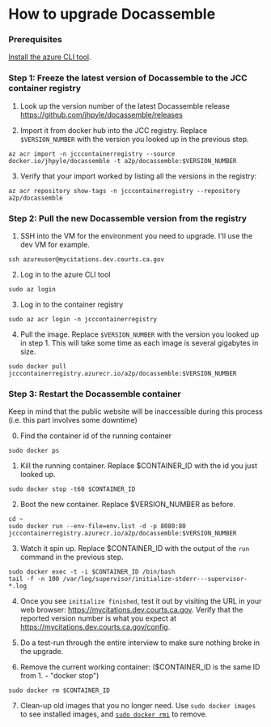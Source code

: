 # How to upgrade Docassemble

### Prerequisites

[Install the azure CLI tool](https://docs.microsoft.com/en-us/cli/azure/install-azure-cli?view=azure-cli-latest).

### Step 1: Freeze the latest version of Docassemble to the JCC container registry

1) Look up the version number of the latest Docassemble release https://github.com/jhpyle/docassemble/releases

2) Import it from docker hub into the JCC registry. Replace `$VERSION_NUMBER` with the version you looked up in the previous step.

```
az acr import -n jcccontainerregistry --source docker.io/jhpyle/docassemble -t a2p/docassemble:$VERSION_NUMBER
```

3) Verify that your import worked by listing all the versions in the registry:

```
az acr repository show-tags -n jcccontainerregistry --repository a2p/docassemble
```

### Step 2: Pull the new Docassemble version from the registry

1) SSH into the VM for the environment you need to upgrade. I'll use the dev VM for example.

```
ssh azureuser@mycitations.dev.courts.ca.gov
```

2) Log in to the azure CLI tool

```
sudo az login
```

3) Log in to the container registry

```
sudo az acr login -n jcccontainerregistry
```

4) Pull the image. Replace `$VERSION_NUMBER` with the version you looked up in step 1. This will take some time as each image is several gigabytes in size.

```
sudo docker pull jcccontainerregistry.azurecr.io/a2p/docassemble:$VERSION_NUMBER
```

### Step 3: Restart the Docassemble container

Keep in mind that the public website will be inaccessible during this process (i.e. this part involves some downtime)

0) Find the container id of the running container

```
sudo docker ps
```

1) Kill the running container. Replace $CONTAINER_ID with the id you just looked up.

```
sudo docker stop -t60 $CONTAINER_ID
```

2) Boot the new container. Replace $VERSION_NUMBER as before.

```
cd ~
sudo docker run --env-file=env.list -d -p 8080:80 jcccontainerregistry.azurecr.io/a2p/docassemble:$VERSION_NUMBER
```

3) Watch it spin up. Replace $CONTAINER_ID with the output of the `run` command in the previous step.

```
sudo docker exec -t -i $CONTAINER_ID /bin/bash
tail -f -n 100 /var/log/supervisor/initialize-stderr---supervisor-*.log
```

4) Once you see `initialize finished`, test it out by visiting the URL in your web browser: https://mycitations.dev.courts.ca.gov. Verify that the reported version number is what you expect at https://mycitations.dev.courts.ca.gov/config.

5) Do a test-run through the entire interview to make sure nothing broke in the upgrade.

6) Remove the current working container: ($CONTAINER_ID is the same ID from 1. - "docker stop") 
```
sudo docker rm $CONTAINER_ID
```

7) Clean-up old images that you no longer need. Use `sudo docker images` to see installed images, and [`sudo docker rmi`](https://docs.docker.com/engine/reference/commandline/rmi/) to remove.
